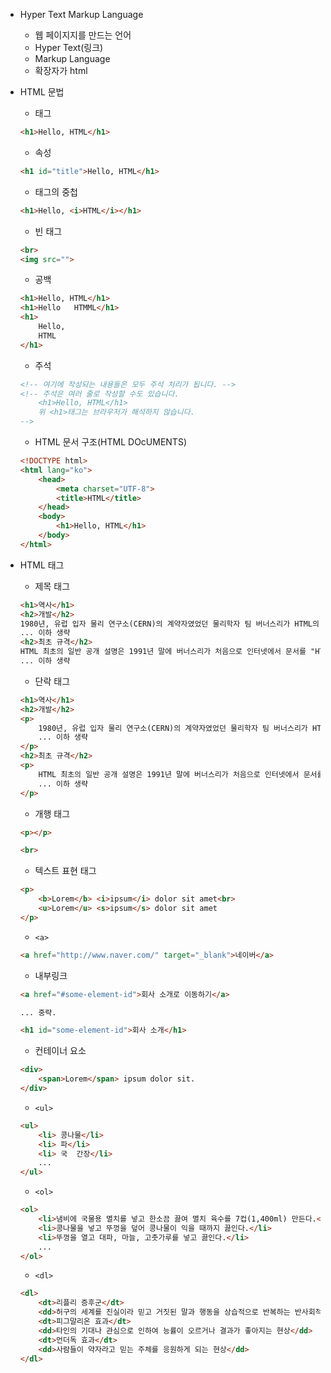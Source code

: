 * Hyper Text Markup Language
    * 웹 페이지지를 만드는 언어
    * Hyper Text(링크)
    * Markup Language
    * 확장자가 html

* HTML 문법
    * 태그
    ```html
    <h1>Hello, HTML</h1>
    ```
    * 속성
    ```html
    <h1 id="title">Hello, HTML</h1>
    ```
    * 태그의 중첩
    ```html
    <h1>Hello, <i>HTML</i></h1>
    ```
    * 빈 태그
    ```html
    <br>
    <img src="">
    ```
    * 공백
    ```html
    <h1>Hello, HTML</h1>
    <h1>Hello   HTMML</h1>
    <h1>
        Hello,
        HTML
    </h1>
    ```
    * 주석
    ```html
    <!-- 여기에 작성되는 내용들은 모두 주석 처리가 됩니다. -->
    <!-- 주석은 여러 줄로 작성할 수도 있습니다.
        <h1>Hello, HTML</h1>
        위 <h1>태그는 브라우저가 해석하지 않습니다.
    -->
    ```

    * HTML 문서 구조(HTML DOcUMENTS)
    ```html
    <!DOCTYPE html>
    <html lang="ko">
        <head>
            <meta charset="UTF-8">
            <title>HTML</title>
        </head>
        <body>
            <h1>Hello, HTML</h1>
        </body>
    </html>
    ```

* HTML 태그
    * 제목 태그
    ```html
    <h1>역사</h1>
    <h2>개발</h2>
    1980년, 유럽 입자 물리 연구소(CERN)의 계약자였었던 물리학자 팀 버너스리가 HTML의 원형인 인콰이어를 제안하였다.
    ... 이하 생략
    <h2>최초 규격</h2>
    HTML 최초의 일반 공개 설명은 1991년 말에 버너스리가 처음으로 인터넷에서 문서를 "HTML 태그"(HTML tag)로 부르면서 시작되었다.
    ... 이하 생략
    ```

    * 단락 태그
    ```html
    <h1>역사</h1>
    <h2>개발</h2>
    <p>
        1980년, 유럽 입자 물리 연구소(CERN)의 계약자였었던 물리학자 팀 버너스리가 HTML의 원형인 인콰이어를 제안하였다.
        ... 이하 생략
    </p>
    <h2>최초 규격</h2>
    <p>
        HTML 최초의 일반 공개 설명은 1991년 말에 버너스리가 처음으로 인터넷에서 문서를 "HTML 태그"(HTML tag)로 부르면서 시작되었다.
        ... 이하 생략
    </p>
    ```

    * 개행 태그
    ```html
    <p></p>

    <br>
    ```

    * 텍스트 표현 태그
    ```html
    <p>
        <b>Lorem</b> <i>ipsum</i> dolor sit amet<br>
        <u>Lorem</u> <s>ipsum</s> dolor sit amet
    </p>
    ```

    * ```<a>```
    ```html
    <a href="http://www.naver.com/" target="_blank">네이버</a>
    ```

    * 내부링크
    ```html
    <a href="#some-element-id">회사 소개로 이동하기</a>

    ... 중략.

    <h1 id="some-element-id">회사 소개</h1>
    ```

    * 컨테이너 요소
    ```html
    <div>
        <span>Lorem</span> ipsum dolor sit.
    </div>
    ```

    * ```<ul>```
    ```html
    <ul> 
        <li> 콩나물</li> 
        <li> 파</li> 
        <li> 국  간장</li> 
        ... 
    </ul>
    ```

    * ```<ol>```
    ```html
    <ol>
        <li>냄비에 국물용 멸치를 넣고 한소끔 끓여 멸치 육수를 7컵(1,400ml) 만든다.</li>
        <li>콩나물을 넣고 뚜껑을 덮어 콩나물이 익을 때까지 끓인다.</li>
        <li>뚜껑을 열고 대파, 마늘, 고춧가루를 넣고 끓인다.</li>
        ...
    </ol>
    ```

    * ```<dl>```
    ```html
    <dl>
        <dt>리플리 증후군</dt>
        <dd>허구의 세계를 진실이라 믿고 거짓된 말과 행동을 상습적으로 반복하는 반사회적 성격장애를 뜻하는 용어</dd>
        <dt>피그말리온 효과</dt>
        <dd>타인의 기대나 관심으로 인하여 능률이 오르거나 결과가 좋아지는 현상</dd>
        <dt>언더독 효과</dt>
        <dd>사람들이 약자라고 믿는 주체를 응원하게 되는 현상</dd>
    </dl>
    ```